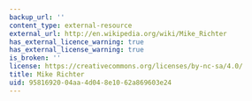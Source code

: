 ```yaml
---
backup_url: ''
content_type: external-resource
external_url: http://en.wikipedia.org/wiki/Mike_Richter
has_external_licence_warning: true
has_external_license_warning: true
is_broken: ''
license: https://creativecommons.org/licenses/by-nc-sa/4.0/
title: Mike Richter
uid: 95816920-04aa-4d04-8e10-62a869603e24
---
```

